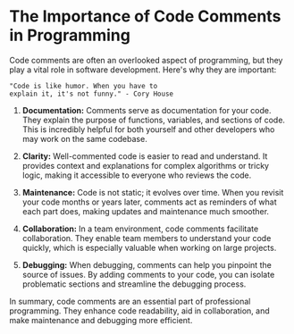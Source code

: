 # The Importance of Code Comments in Programming

Code comments are often an overlooked aspect of programming, but they play a vital role in software development. Here's why they are important:
```
"Code is like humor. When you have to 
explain it, it's not funny." - Cory House
```
1. **Documentation:** Comments serve as documentation for your code. They explain the purpose of functions, variables, and sections of code. This is incredibly helpful for both yourself and other developers who may work on the same codebase.

2. **Clarity:** Well-commented code is easier to read and understand. It provides context and explanations for complex algorithms or tricky logic, making it accessible to everyone who reviews the code.

3. **Maintenance:** Code is not static; it evolves over time. When you revisit your code months or years later, comments act as reminders of what each part does, making updates and maintenance much smoother.

4. **Collaboration:** In a team environment, code comments facilitate collaboration. They enable team members to understand your code quickly, which is especially valuable when working on large projects.

5. **Debugging:** When debugging, comments can help you pinpoint the source of issues. By adding comments to your code, you can isolate problematic sections and streamline the debugging process.

In summary, code comments are an essential part of professional programming. They enhance code readability, aid in collaboration, and make maintenance and debugging more efficient.
